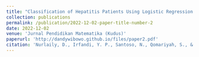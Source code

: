 ```yaml
---
title: "Classification of Hepatitis Patients Using Logistic Regression and Support Vector Machines Methods"
collection: publications
permalink: /publication/2022-12-02-paper-title-number-2
date: 2022-12-02
venue: 'Jurnal Pendidikan Matematika (Kudus)'
paperurl: 'http://dandywibowo.github.io/files/paper2.pdf'
citation: 'Nurlaily, D., Irfandi, Y. P., Santoso, N., Qomariyah, S., & Wibowo, D. (2022). Classification of Hepatitis Patients Using Logistic Regression and Support Vector Machines Methods. In Jurnal Pendidikan Matematika (Kudus) (Vol. 5, Issue 2, p. 237). State Islamic College of Kudus. https://doi.org/10.21043/jpmk.v5i2.17052'
---
```


